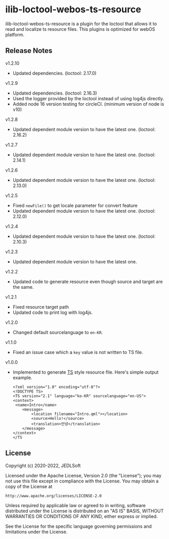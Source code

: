 # ilib-loctool-webos-ts-resource
ilib-loctool-webos-ts-resource is a plugin for the loctool that
allows it to read and localize ts resource files. This plugins is optimized for webOS platform.

## Release Notes
v1.2.10
* Updated dependencies. (loctool: 2.17.0)

v1.2.9
* Updated dependencies. (loctool: 2.16.3)
* Used the logger provided by the loctool instead of using log4js directly.
* Added node 16 version testing for circleCI. (minimum version of node is v10)

v1.2.8
* Updated dependent module version to have the latest one. (loctool: 2.16.2)

v1.2.7
* Updated dependent module version to have the latest one. (loctool: 2.14.1)

v1.2.6
* Updated dependent module version to have the latest one. (loctool: 2.13.0)

v1.2.5
* Fixed `newFile()` to get locale parameter for convert feature
* Updated dependent module version to have the latest one. (loctool: 2.12.0)

v1.2.4
* Updated dependent module version to have the latest one. (loctool: 2.10.3)

v1.2.3
* Updated dependent module version to have the latest one.

v1.2.2
* Updated code to generate resource even though source and target are the same.

v1.2.1
* Fixed resource target path
* Updated code to print log with log4js.

v1.2.0
* Changed default sourcelanguage to `en-KR`.

v1.1.0
* Fixed an issue case which a `key` value is not written to TS file.

v1.0.0
* Implemented to generate [TS](https://doc.qt.io/qt-5/linguist-ts-file-format.html) style resource file.
  Here's simple output example.
   ~~~~
   <?xml version="1.0" encoding="utf-8"?>
   <!DOCTYPE TS>
   <TS version="2.1" language="ko-KR" sourcelanguage="en-US">
   <context>
    <name>Intro</name>
       <message>
           <location filename="Intro.qml"></location>
           <source>Hello!</source>
           <translation>안녕</translation>
       </message>
   </context>
   </TS
   ~~~~

## License

Copyright (c) 2020-2022, JEDLSoft

Licensed under the Apache License, Version 2.0 (the "License");
you may not use this file except in compliance with the License.
You may obtain a copy of the License at

    http://www.apache.org/licenses/LICENSE-2.0

Unless required by applicable law or agreed to in writing, software
distributed under the License is distributed on an "AS IS" BASIS,
WITHOUT WARRANTIES OR CONDITIONS OF ANY KIND, either express or implied.

See the License for the specific language governing permissions and
limitations under the License.
